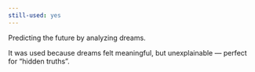 ```yaml
---
still-used: yes
---
```


Predicting the future by analyzing dreams.

It was used because dreams felt meaningful, but unexplainable — perfect for “hidden truths”.
